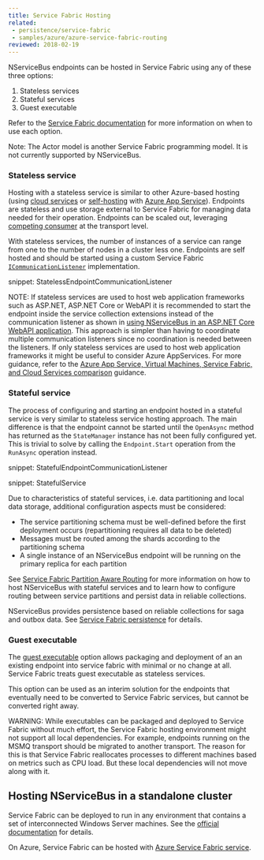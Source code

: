 ```yaml
---
title: Service Fabric Hosting
related:
 - persistence/service-fabric
 - samples/azure/azure-service-fabric-routing
reviewed: 2018-02-19
---
```


NServiceBus endpoints can be hosted in Service Fabric using any of these three options:

1. Stateless services
1. Stateful services
1. Guest executable

Refer to the [Service Fabric documentation](https://docs.microsoft.com/en-us/azure/service-fabric/service-fabric-overview) for more information on when to use each option.

Note: The Actor model is another Service Fabric programming model. It is not currently supported by NServiceBus.

### Stateless service

Hosting with a stateless service is similar to other Azure-based hosting (using [cloud services](/nservicebus/hosting/cloud-services-host) or [self-hosting](/nservicebus/hosting/#self-hosting) with [Azure App Service](https://docs.microsoft.com/en-us/azure/app-service/)). Endpoints are stateless and use storage external to Service Fabric for managing data needed for their operation. Endpoints can be scaled out, leveraging [competing consumer](/transports/scale-out.md#broker-transports) at the transport level.

With stateless services, the number of instances of a service can range from one to the number of nodes in a cluster less one. Endpoints are self hosted and should be started using a custom Service Fabric [`ICommunicationListener`](https://docs.microsoft.com/en-us/azure/service-fabric/service-fabric-reliable-services-communication) implementation.

snippet: StatelessEndpointCommunicationListener

NOTE: If stateless services are used to host web application frameworks such as ASP.NET, ASP.NET Core or WebAPI it is recommended to start the endpoint inside the service collection extensions instead of the communication listener as shown in [using NServiceBus in an ASP.NET Core WebAPI application](/samples/web/send-from-aspnetcore-webapi/). This approach is simpler than having to coordinate multiple communication listeners since no coordination is needed between the listeners. If only stateless services are used to host web application frameworks it might be useful to consider Azure AppServices. For more guidance, refer to the [Azure App Service, Virtual Machines, Service Fabric, and Cloud Services comparison](https://docs.microsoft.com/en-us/azure/app-service/choose-web-site-cloud-service-vm) guidance.

### Stateful service

The process of configuring and starting an endpoint hosted in a stateful service is very similar to stateless service hosting approach. The main difference is that the endpoint cannot be started until the `OpenAsync` method has returned as the `StateManager` instance has not been fully configured yet. This is trivial to solve by calling the `Endpoint.Start` operation from the `RunAsync` operation instead.

snippet: StatefulEndpointCommunicationListener

snippet: StatefulService

Due to characteristics of stateful services, i.e. data partitioning and local data storage, additional configuration aspects must be considered:

- The service partitioning schema must be well-defined before the first deployment occurs (repartitioning requires all data to be deleted)
- Messages must be routed among the shards according to the partitioning schema
- A single instance of an NServiceBus endpoint will be running on the primary replica for each partition

See [Service Fabric Partition Aware Routing](/samples/azure/azure-service-fabric-routing) for more information on how to host NServiceBus with stateful services and to learn how to configure routing between service partitions and persist data in reliable collections.

NServiceBus provides persistence based on reliable collections for saga and outbox data. See [Service Fabric persistence](/persistence/service-fabric) for details.


### Guest executable

The [guest executable](https://docs.microsoft.com/en-us/azure/service-fabric/service-fabric-deploy-existing-app) option allows packaging and deployment of an an existing endpoint into service fabric with minimal or no change at all. Service Fabric treats guest executable as stateless services.

This option can be used as an interim solution for the endpoints that eventually need to be converted to Service Fabric services, but cannot be converted right away.

WARNING: While executables can be packaged and deployed to Service Fabric without much effort, the Service Fabric hosting environment might not support all local dependencies. For example, endpoints running on the MSMQ transport should be migrated to another transport. The reason for this is that Service Fabric reallocates processes to different machines based on metrics such as CPU load. But these local dependencies will not move along with it.


## Hosting NServiceBus in a standalone cluster

Service Fabric can be deployed to run in any environment that contains a set of interconnected Windows Server machines. See the [official documentation](https://docs.microsoft.com/en-us/azure/service-fabric/service-fabric-cluster-creation-for-windows-server) for details.

On Azure, Service Fabric can be hosted with [Azure Service Fabric service](https://azure.microsoft.com/en-us/services/service-fabric/).
